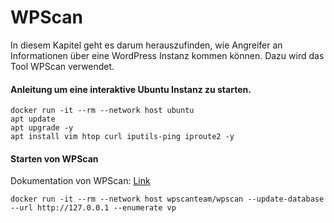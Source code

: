 # WPScan

In diesem Kapitel geht es darum herauszufinden, wie Angreifer an Informationen über eine WordPress Instanz kommen können. Dazu wird das Tool WPScan verwendet.


#### Anleitung um eine interaktive Ubuntu Instanz zu starten.

```
docker run -it --rm --network host ubuntu
apt update
apt upgrade -y
apt install vim htop curl iputils-ping iproute2 -y
```


#### Starten von WPScan

Dokumentation von WPScan: [Link](https://github.com/wpscanteam/wpscan/wiki/WPScan-User-Documentation#enumeration-modes)

```
docker run -it --rm --network host wpscanteam/wpscan --update-database  --url http://127.0.0.1 --enumerate vp
```
